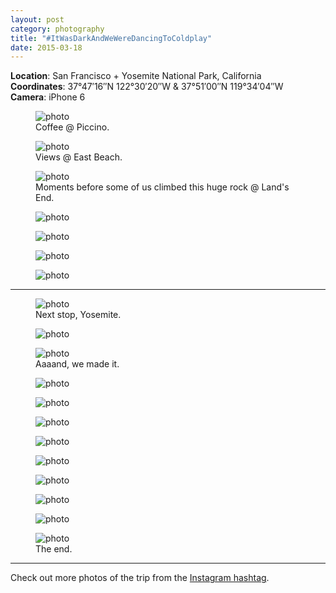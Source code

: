 ```yaml
---
layout: post
category: photography
title: "#ItWasDarkAndWeWereDancingToColdplay"
date: 2015-03-18
---
```


__Location__: San Francisco + Yosemite National Park, California  
__Coordinates__: 37°47′16″N 122°30′20″W & 37°51′00″N 119°34′04″W  
__Camera__: iPhone 6

<figure class="grid-2-left">
  <img src="http://image.vsco.co/1/51b751bdbbc81693/5509326b2b5615d26f8b4584/852x1136/vsco_031815.jpg" alt="photo">
  <figcaption>Coffee @ Piccino.</figcaption>
</figure>

<figure class="grid-2-right">
  <img src="http://image.vsco.co/1/51b751bdbbc81693/5509398b2d56151e5f8b457c/vsco_031815.jpg" alt="photo">
  <figcaption>Views @ East Beach.</figcaption>
</figure>

<figure class="big">
  <img src="http://image.vsco.co/1/51b751bdbbc81693/5509359f2d561568728b4567/852x1136/vsco_031815.jpg" alt="photo">
  <figcaption>Moments before some of us climbed this huge rock @ Land's End.</figcaption>
</figure>

<figure class="grid-2-left">
  <img src="http://image.vsco.co/1/51b751bdbbc81693/55093b0d2b5615a54c8b456a/852x1136/vsco_031815.jpg" alt="photo">
</figure>

<figure class="grid-2-right">
  <img src="http://image.vsco.co/1/51b751bdbbc81693/550934b40c5615a93e8b4577/852x1136/vsco_031815.jpg" alt="photo">
</figure>

<figure class="grid-2-left">
  <img src="http://image.vsco.co/1/51b751bdbbc81693/55093c6a095615b6578b457d/vsco_031815.jpg" alt="photo">
</figure>

<figure class="grid-2-right">
  <img src="http://image.vsco.co/1/51b751bdbbc81693/550942d92a561581128b457b/vsco_031815.jpg" alt="photo">
</figure>

***

<figure class="grid-2-left">
  <img src="http://image.vsco.co/1/51b751bdbbc81693/55093d292b5615f44a8b4570/852x1136/vsco_031815.jpg" alt="photo">
  <figcaption>Next stop, Yosemite.</figcaption>
</figure>

<figure class="grid-2-right">
  <img src="http://image.vsco.co/1/51b751bdbbc81693/55093d3124561515698b4582/vsco_031815.jpg" alt="photo">
</figure>

<figure class="big">
  <img src="http://image.vsco.co/1/51b751bdbbc81693/55093e5a275615c3098b458a/vsco_031815.jpg" alt="photo">
  <figcaption>Aaaand, we made it.</figcaption>
</figure>

<figure class="grid-2-left">
  <img src="http://image.vsco.co/1/51b751bdbbc81693/55093e66095615a4718b4568/852x1136/vsco_031815.jpg" alt="photo">
</figure>

<figure class="grid-2-right">
  <img src="http://image.vsco.co/1/51b751bdbbc81693/55093e7025561529788b4584/852x1136/vsco_031815.jpg" alt="photo">
</figure>

<figure class="big">
  <img src="http://image.vsco.co/1/51b751bdbbc81693/5509409f08561544478b456e/vsco_031815.jpg" alt="photo">
</figure>

<figure class="grid-2-left">
  <img src="http://image.vsco.co/1/51b751bdbbc81693/55093f45455615221b8b4575/852x1136/vsco_031815.jpg" alt="photo">
</figure>

<figure class="grid-2-right">
  <img src="http://image.vsco.co/1/51b751bdbbc81693/55093f512c5615dc4c8b456a/852x1136/vsco_031815.jpg" alt="photo">
</figure>

<figure class="big">
  <img src="http://image.vsco.co/1/51b751bdbbc81693/55093fa5475615d14f8b457a/vsco_031815.jpg" alt="photo">
</figure>

<figure class="grid-2-left">
  <img src="http://image.vsco.co/1/51b751bdbbc81693/55093f5f29561518058b4578/852x1136/vsco_031815.jpg" alt="photo">
</figure>

<figure class="grid-2-right">
  <img src="http://image.vsco.co/1/51b751bdbbc81693/55093f84295615cd708b4570/852x1136/vsco_031815.jpg" alt="photo">
</figure>

<figure class="big">
  <img src="http://image.vsco.co/1/51b751bdbbc81693/550940d1095615b6578b4584/vsco_031815.jpg" alt="photo">
  <figcaption>The end.</figcaption>
</figure>

***

Check out more photos of the trip from the [Instagram hashtag](http://square-pics.com/t/itwasdarkandweweredancingtocoldplay).
